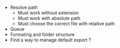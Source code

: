 * Resolve path
  * Must work without extension
  * Must work with absolute path
  * Must choose the correct file with relative path
* Queue
* Formating and folder structure
* Find a way to manage default export ?
